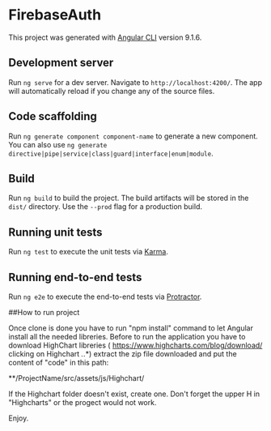 # FirebaseAuth

This project was generated with [Angular CLI](https://github.com/angular/angular-cli) version 9.1.6.

## Development server

Run `ng serve` for a dev server. Navigate to `http://localhost:4200/`. The app will automatically reload if you change any of the source files.

## Code scaffolding

Run `ng generate component component-name` to generate a new component. You can also use `ng generate directive|pipe|service|class|guard|interface|enum|module`.

## Build

Run `ng build` to build the project. The build artifacts will be stored in the `dist/` directory. Use the `--prod` flag for a production build.

## Running unit tests

Run `ng test` to execute the unit tests via [Karma](https://karma-runner.github.io).

## Running end-to-end tests

Run `ng e2e` to execute the end-to-end tests via [Protractor](http://www.protractortest.org/).

##How to run project

Once clone is done you have to run "npm install" command to let Angular install all the needed libreries.
Before to run the application you have to download HighChart libreries ( https://www.highcharts.com/blog/download/ clicking on Highchart *.*.*) extract the zip file downloaded and put the content of "code" in this path:

**/ProjectName/src/assets/js/Highchart/

If the Highchart folder doesn't exist, create one. Don't forget the upper H in "Highcharts" or the progect would not work.

Enjoy.
